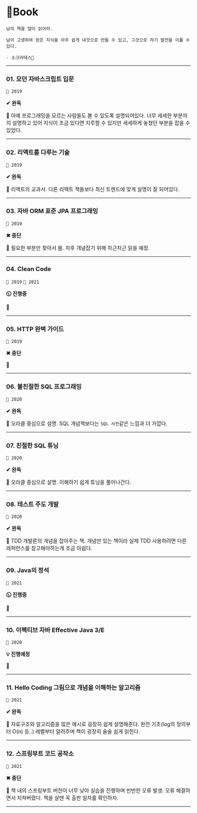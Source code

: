 # 📖Book

```
남의 책을 많이 읽어라.

남이 고생하여 얻은 지식을 아주 쉽게 내것으로 만들 수 있고, 그것으로 자기 발전을 이룰 수 있다.

- 소크라테스🧙‍
```

---

### 01. 모던 자바스크립트 입문

`📅 2019`

**✔ 완독**

💬 아예 프로그래밍을 모르는 사람들도 볼 수 있도록 설명되어있다. 너무 세세한 부분까지 설명하고 있어 지식이 조금 있다면 지루할 수 있지만 세세하게 놓쳤던 부분을 잡을 수 있었다.

---

### 02. 리액트를 다루는 기술

`📅 2019`

**✔ 완독**

💬 리액트의 교과서. 다른 리액트 책들보다 최신 트렌드에 맞게 설명이 잘 되어있다.

---

### 03. 자바 ORM 표준 JPA 프로그래밍

`📅 2019`

**✖ 중단**

💬 필요한 부분만 찾아서 봄. 차후 개념잡기 위해 차근차근 읽을 예정.

---

### 04. Clean Code

`📅 2019` `📅 2021`

**🕥 진행중**

💬

---

### 05. HTTP 완벽 가이드

`📅 2019`

**✖ 중단**

💬

---

### 06. 불친절한 SQL 프로그래밍

`📅 2020`

**✔ 완독**

💬 오라클 중심으로 설명. SQL 개념책보다는 `SQL 사전`같은 느낌과 더 가깝다.

---

### 07. 친절한 SQL 튜닝

`📅 2020`

**✔ 완독**

💬 오라클 중심으로 설명. 이해하기 쉽게 튜닝을 풀어나간다.

---

### 08. 테스트 주도 개발

`📅 2020`

**✔ 완독**

💬 TDD 개발론의 개념을 잡아주는 책. 개념만 있는 책이라 실제 TDD 사용하려면 다른 레퍼런스를 참고해야하는게 조금 아쉽다.

---

### 09. Java의 정석

`📅 2021`

**🕥 진행중**

💬

---

### 10. 이펙티브 자바 Effective Java 3/E

`📅 2020`

**💡 진행예정**

💬

---

### 11. Hello Coding 그림으로 개념을 이해하는 알고리즘

`📅 2021`

**✔ 완독**

💬 자료구조와 알고리즘을 많은 예시로 굉장히 쉽게 설명해준다. 완전 기초(log의 정의부터 O(n) 등..) 레벨부터 알려주며 책이 굉장히 술술 쉽게 읽힌다.

---

### 12. 스프링부트 코드 공작소

`📅 2021`

**✖ 중단**

💬 책 내의 스프링부트 버전이 너무 낮아 실습을 진행하며 빈번한 오류 발생. 오류 해결하면서 지쳐버렸다. 책을 살땐 꼭 출판 일자를 확인하자.

---
